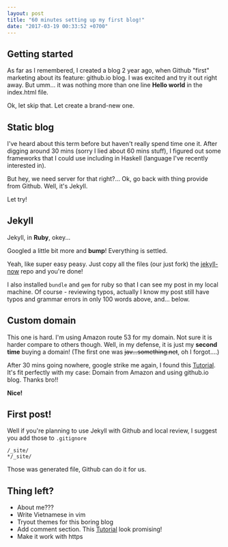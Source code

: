 ```yaml
---
layout: post
title: "60 minutes setting up my first blog!"
date: "2017-03-19 00:33:52 +0700"
---
```



## Getting started
As far as I remembered, I created a blog 2 year ago, when Github "first" marketing about its feature: github.io blog. I was excited and try it out right away. But umm... it was nothing more than one line __Hello world__ in the index.html file.

Ok, let skip that. Let create a brand-new one.

## Static blog

I've heard about this term before but haven't really spend time one it. After digging around 30 mins (sorry I lied about 60 mins stuff), I figured out some frameworks that I could use including in Haskell (language I've recently interested in).

But hey, we need server for that right?... Ok, go back with thing provide from Github. Well, it's Jekyll.

Let try!

## Jekyll
Jekyll, in __Ruby__, okey...

Googled a little bit more and __bump__! Everything is settled.

Yeah, like super easy peasy. Just copy all the files (our just fork) the [jekyll-now](https://github.com/barryclark/jekyll-now) repo and you're done!

I also installed `bundle` and `gem` for ruby so that I can see my post in my local machine. Of course - reviewing typos, actually I know my post still have typos and grammar errors in only 100 words above, and... below.

## Custom domain
This one is hard. I'm using Amazon route 53 for my domain. Not sure it is harder compare to others though. Well, in my defense, it is just my __second time__ buying a domain! (The first one was ~~jav...something.net~~, oh I forgot....)

After 30 mins going nowhere, google strike me again, I found this [Tutorial](http://sophiafeng.com/technical/2015/02/12/setting-up-custom-domain-name-with-github-pages-and-amazon-route-53/). It's fit perfectly with my case: Domain from Amazon and using github.io blog. Thanks bro!!

__Nice!__

## First post!
Well if you're planning to use Jekyll with Github and local review, I suggest you add those to `.gitignore`
```
/_site/
*/_site/
```
Those was generated file, Github can do it for us.

## Thing left?

- About me???
- Write Vietnamese in vim
- Tryout themes for this boring blog
- Add comment section. This [Tutorial](https://mademistakes.com/articles/jekyll-static-comments/) look promising!
- Make it work with https
